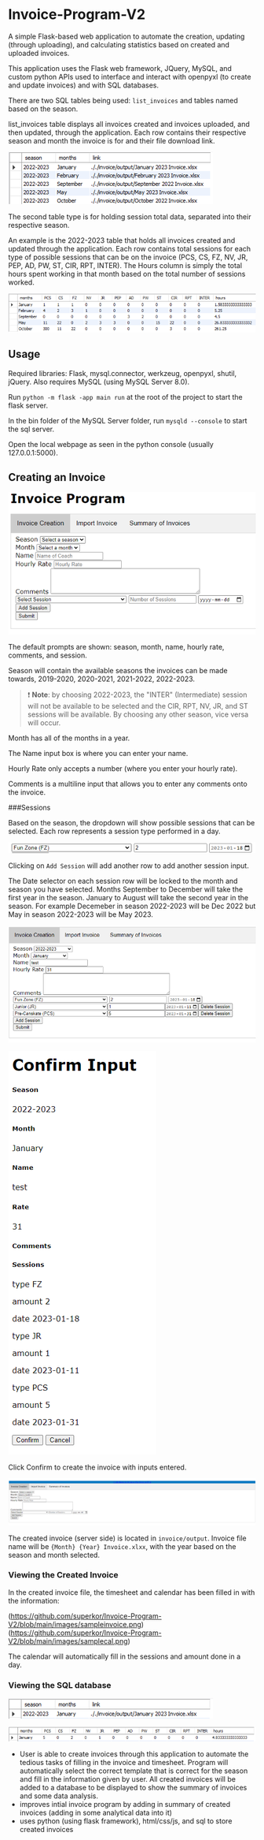 # Invoice-Program-V2

A simple Flask-based web application to automate the creation, updating (through uploading), and calculating statistics based on created and uploaded invoices.

This application uses the Flask web framework, JQuery, MySQL, and custom python APIs used to interface and interact with openpyxl (to create and update invoices) and with SQL databases.

There are two SQL tables being used: `list_invoices` and tables named based on the season.

list_invoices table displays all invoices created and invoices uploaded, and then updated, through the application. Each row contains their respective season and month the invoice is for and their file download link.

![Sample list_invoices table](https://github.com/superkor/Invoice-Program-V2/blob/main/images/list_invoices.png)

The second table type is for holding session total data, separated into their respective season.

An example is the 2022-2023 table that holds all invoices created and updated through the application. Each row contains total sessions for each type of possible sessions that can be on the invoice (PCS, CS, FZ, NV, JR, PEP, AD, PW, ST, CIR, RPT, INTER). The Hours column is simply the total hours spent working in that month based on the total number of sessions worked.

![Sample `'2022-2023'` table](https://github.com/superkor/Invoice-Program-V2/blob/main/images/2022-2023_table.png)

## Usage

Required libraries: Flask, mysql.connector, werkzeug, openpyxl, shutil, jQuery. Also requires MySQL (using MySQL Server 8.0).

Run ```python -m flask -app main run``` at the root of the project to start the flask server. 

In the bin folder of the MySQL Server folder, run ```mysqld --console``` to start the sql server.

Open the local webpage as seen in the python console (usually 127.0.0.1:5000).

## Creating an Invoice

![Opening the web application will show the Invoice Creation tab](https://github.com/superkor/Invoice-Program-V2/blob/main/images/createpage.png)

The default prompts are shown: season, month, name, hourly rate, comments, and session.

Season will contain the available seasons the invoices can be made towards, 2019-2020, 2020-2021, 2021-2022, 2022-2023.

> :exclamation: **Note**: by choosing 2022-2023, the "INTER" (Intermediate) session will not be available to be selected and the CIR, RPT, NV, JR, and ST sessions will be available. By choosing any other season, vice versa will occur.

Month has all of the months in a year.

The Name input box is where you can enter your name.

Hourly Rate only accepts a number (where you enter your hourly rate).

Comments is a multiline input that allows you to enter any comments onto the invoice.

###Sessions

Based on the season, the dropdown will show possible sessions that can be selected. Each row represents a session type performed in a day.

![For example, doing a "Fun Zone" session twice in a day on Jan 18, 2023 should be inputed like:](https://github.com/superkor/Invoice-Program-V2/blob/main/images/sessionExample.png)

Clicking on `Add Session` will add another row to add another session input.

The Date selector on each session row will be locked to the month and season you have selected. Months September to December will take the first year in the season. January to August will take the second year in the season. For example Decemeber in season 2022-2023 will be Dec 2022 but May in season 2022-2023 will be May 2023.

![A sample invoice request will look like this](https://github.com/superkor/Invoice-Program-V2/blob/main/images/samplerequest.png)

![Click `Submit` will lead to a confirmation page](https://github.com/superkor/Invoice-Program-V2/blob/main/images/confirminput.png)

Click Confirm to create the invoice with inputs entered.

![Upon clicking confirm and when the invoice has been created, user will be redirected back to root with a notification at the top of the page with a download link to the created invoice:](https://github.com/superkor/Invoice-Program-V2/blob/main/images/invoicecreated.png)

The created invoice (server side) is located in `invoice/output`. Invoice file name will be `{Month} {Year} Invoice.xlxx`, with the year based on the season and month selected.

### Viewing the Created Invoice

In the created invoice file, the timesheet and calendar has been filled in with the information:

(https://github.com/superkor/Invoice-Program-V2/blob/main/images/sampleinvoice.png)
(https://github.com/superkor/Invoice-Program-V2/blob/main/images/samplecal.png)

The calendar will automatically fill in the sessions and amount done in a day.

### Viewing the SQL database

![In the `list_invoices` table, the created invoice will be shown:](https://github.com/superkor/Invoice-Program-V2/blob/main/images/samplelist_invoice.png)

![In the season `2022-2023` table, the total sessions done will be shown:](https://github.com/superkor/Invoice-Program-V2/blob/main/images/sampleseason.png)


- User is able to create invoices through this application to automate the tedious tasks of filling in the invoice and timesheet. Program will automatically select the correct template that is correct for the season and fill in the information given by user. All created invoices will be added to a database to be displayed to show the summary of invoices and some data analysis.
- improves intial invoice program by adding in summary of created invoices (adding in some analytical data into it)
- uses python (using flask framework), html/css/js, and sql to store created invoices
